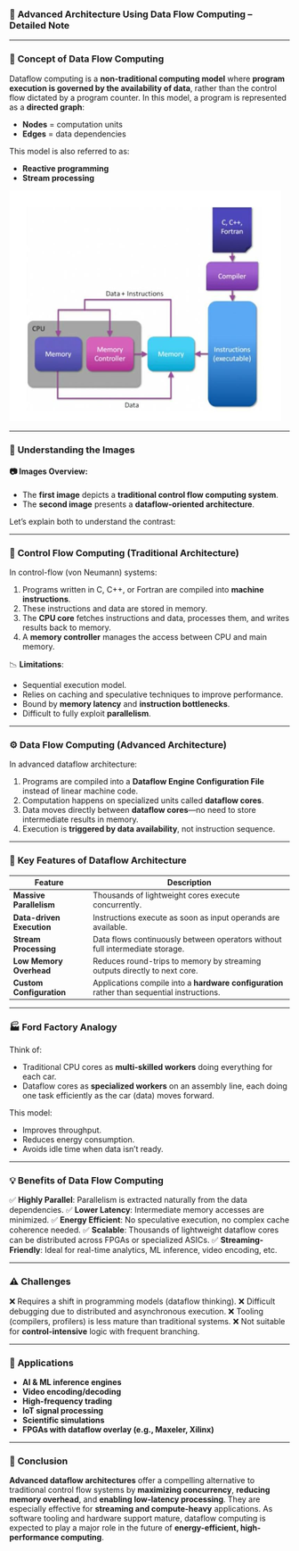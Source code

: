 ### 🧠 **Advanced Architecture Using Data Flow Computing – Detailed Note**

---

### 📘 **Concept of Data Flow Computing**

Dataflow computing is a **non-traditional computing model** where **program execution is governed by the availability of data**, rather than the control flow dictated by a program counter. In this model, a program is represented as a **directed graph**:

* **Nodes** = computation units
* **Edges** = data dependencies

This model is also referred to as:

* **Reactive programming**
* **Stream processing**

![alt text](image-83.png)

---

### 🧩 **Understanding the Images**

#### 📷 Images Overview:

* The **first image** depicts a **traditional control flow computing system**.
* The **second image** presents a **dataflow-oriented architecture**.

Let’s explain both to understand the contrast:

---

### 🧮 **Control Flow Computing (Traditional Architecture)**

In control-flow (von Neumann) systems:

1. Programs written in C, C++, or Fortran are compiled into **machine instructions**.
2. These instructions and data are stored in memory.
3. The **CPU core** fetches instructions and data, processes them, and writes results back to memory.
4. A **memory controller** manages the access between CPU and main memory.

📉 **Limitations**:

* Sequential execution model.
* Relies on caching and speculative techniques to improve performance.
* Bound by **memory latency** and **instruction bottlenecks**.
* Difficult to fully exploit **parallelism**.

---

### ⚙️ **Data Flow Computing (Advanced Architecture)**

In advanced dataflow architecture:

1. Programs are compiled into a **Dataflow Engine Configuration File** instead of linear machine code.
2. Computation happens on specialized units called **dataflow cores**.
3. Data moves directly between **dataflow cores**—no need to store intermediate results in memory.
4. Execution is **triggered by data availability**, not instruction sequence.

---

### 🔧 **Key Features of Dataflow Architecture**

| Feature                   | Description                                                                                 |
| ------------------------- | ------------------------------------------------------------------------------------------- |
| **Massive Parallelism**   | Thousands of lightweight cores execute concurrently.                                        |
| **Data-driven Execution** | Instructions execute as soon as input operands are available.                               |
| **Stream Processing**     | Data flows continuously between operators without full intermediate storage.                |
| **Low Memory Overhead**   | Reduces round-trips to memory by streaming outputs directly to next core.                   |
| **Custom Configuration**  | Applications compile into a **hardware configuration** rather than sequential instructions. |

---

### 🏭 **Ford Factory Analogy**

Think of:

* Traditional CPU cores as **multi-skilled workers** doing everything for each car.
* Dataflow cores as **specialized workers** on an assembly line, each doing one task efficiently as the car (data) moves forward.

This model:

* Improves throughput.
* Reduces energy consumption.
* Avoids idle time when data isn’t ready.

---

### 💡 **Benefits of Data Flow Computing**

✅ **Highly Parallel**: Parallelism is extracted naturally from the data dependencies.
✅ **Lower Latency**: Intermediate memory accesses are minimized.
✅ **Energy Efficient**: No speculative execution, no complex cache coherence needed.
✅ **Scalable**: Thousands of lightweight dataflow cores can be distributed across FPGAs or specialized ASICs.
✅ **Streaming-Friendly**: Ideal for real-time analytics, ML inference, video encoding, etc.

---

### ⚠️ **Challenges**

❌ Requires a shift in programming models (dataflow thinking).
❌ Difficult debugging due to distributed and asynchronous execution.
❌ Tooling (compilers, profilers) is less mature than traditional systems.
❌ Not suitable for **control-intensive** logic with frequent branching.

---

### 🎯 **Applications**

* **AI & ML inference engines**
* **Video encoding/decoding**
* **High-frequency trading**
* **IoT signal processing**
* **Scientific simulations**
* **FPGAs with dataflow overlay (e.g., Maxeler, Xilinx)**

---

### 📌 **Conclusion**

**Advanced dataflow architectures** offer a compelling alternative to traditional control flow systems by **maximizing concurrency**, **reducing memory overhead**, and **enabling low-latency processing**. They are especially effective for **streaming and compute-heavy** applications. As software tooling and hardware support mature, dataflow computing is expected to play a major role in the future of **energy-efficient, high-performance computing**.

